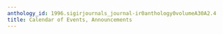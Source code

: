 ```yaml
---
anthology_id: 1996.sigirjournals_journal-ir0anthology0volumeA30A2.4
title: Calendar of Events, Announcements
---
```

